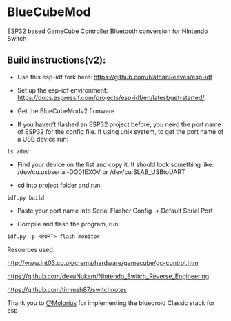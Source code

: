 # BlueCubeMod

ESP32 based GameCube Controller Bluetooth conversion for Nintendo Switch

## Build instructions(v2):

- Use this esp-idf fork here: https://github.com/NathanReeves/esp-idf

- Set up the esp-idf environment: https://docs.espressif.com/projects/esp-idf/en/latest/get-started/

- Get the BlueCubeModv2 firmware

- If you haven’t flashed an ESP32 project before, you need the port name of ESP32 for the config file. If using unix system, to get the port name of a USB device run:

`ls /dev`

- Find your device on the list and copy it. It should look something like: /dev/cu.usbserial-DO01EXOV or /dev/cu.SLAB_USBtoUART

- cd into project folder and run:

`idf.py build`

- Paste your port name into Serial Flasher Config -> Default Serial Port

- Compile and flash the program, run:

`idf.py -p <PORT> flash monitor`


Resources used:

http://www.int03.co.uk/crema/hardware/gamecube/gc-control.htm

https://github.com/dekuNukem/Nintendo_Switch_Reverse_Engineering

https://github.com/timmeh87/switchnotes

Thank you to [@Molorius]( https://github.com/Molorius ) for implementing the bluedroid Classic stack for esp

